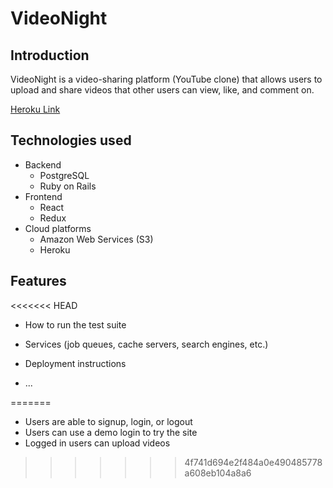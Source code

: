# VideoNight

## Introduction

VideoNight is a video-sharing platform (YouTube clone) that allows users to upload and
share videos that other users can view, like, and comment on.

[Heroku Link](https://videonight.herokuapp.com/#/) 

## Technologies used

* Backend
  * PostgreSQL
  * Ruby on Rails
* Frontend
  * React
  * Redux
* Cloud platforms
  * Amazon Web Services (S3)
  * Heroku


## Features

<<<<<<< HEAD
* How to run the test suite

* Services (job queues, cache servers, search engines, etc.)

* Deployment instructions

* ...

=======
* Users are able to signup, login, or logout
* Users can use a demo login to try the site
* Logged in users can upload videos 
>>>>>>> 4f741d694e2f484a0e490485778a608eb104a8a6

